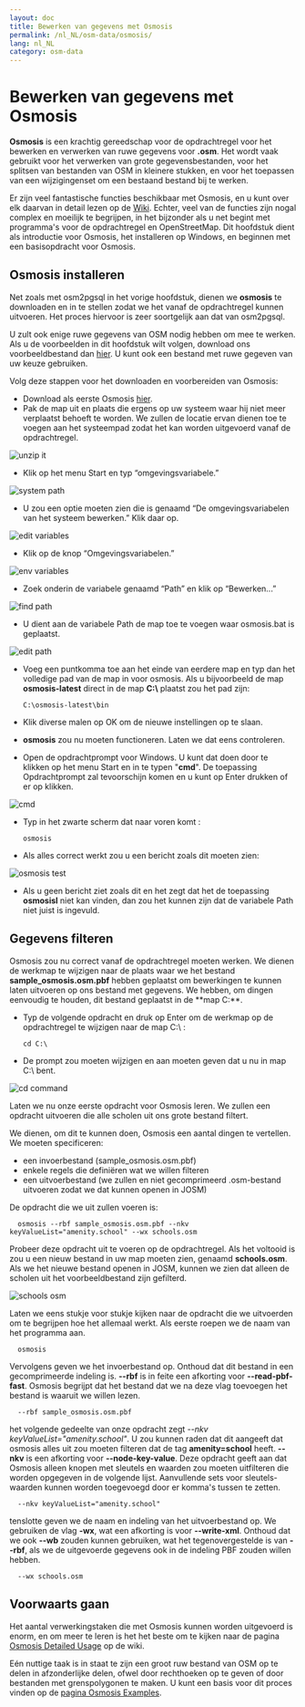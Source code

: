 ```yaml
---
layout: doc
title: Bewerken van gegevens met Osmosis
permalink: /nl_NL/osm-data/osmosis/
lang: nl_NL
category: osm-data
---
```


Bewerken van gegevens met Osmosis
===============================


**Osmosis** is een krachtig gereedschap voor de opdrachtregel voor het bewerken en verwerken van ruwe gegevens voor **.osm**. Het wordt vaak gebruikt voor het verwerken van grote gegevensbestanden, voor het splitsen van bestanden van OSM in kleinere stukken, en voor het toepassen van een wijzigingenset om een bestaand bestand bij te werken.  

Er zijn veel fantastische functies beschikbaar met Osmosis, en u kunt over elk daarvan in detail lezen op de [Wiki](http://wiki.openstreetmap.org/wiki/Osmosis/Detailed_Usage_0.41). Echter, veel van de functies zijn nogal complex en moeilijk te begrijpen, in het bijzonder als u net begint met programma's voor de opdrachtregel en OpenStreetMap. Dit hoofdstuk dient als introductie voor Osmosis, het installeren op Windows, en beginnen met een basisopdracht voor Osmosis.  

Osmosis installeren
----------------

Net zoals met osm2pgsql in het vorige hoofdstuk, dienen we **osmosis** te downloaden en in te stellen zodat we het vanaf de opdrachtregel kunnen uitvoeren. Het proces hiervoor is zeer soortgelijk aan dat van osm2pgsql.  

U zult ook enige ruwe gegevens van OSM nodig hebben om mee te werken. Als u de voorbeelden in dit hoofdstuk wilt volgen, download ons voorbeeldbestand dan [hier](/files/sample_osmosis.osm.pbf). U kunt ook een bestand met ruwe gegeven van uw keuze gebruiken.  

Volg deze stappen voor het downloaden en voorbereiden van Osmosis:  

- Download als eerste Osmosis [hier](https://github.com/openstreetmap/osmosis/releases/latest).  
- Pak de map uit en plaats die ergens op uw systeem waar hij niet meer verplaatst behoeft te worden. We zullen de locatie ervan dienen toe te voegen aan het systeempad zodat het kan worden uitgevoerd vanaf de opdrachtregel.  

![unzip it][]

- Klik op het menu Start en typ “omgevingsvariabele.”  

![system path][]

- U zou een optie moeten zien die is genaamd “De omgevingsvariabelen van het systeem bewerken.” Klik daar op.  

![edit variables][]

- Klik op de knop “Omgevingsvariabelen.”  

![env variables][]

- Zoek onderin de variabele genaamd “Path” en klik op “Bewerken...”  

![find path][]

- U dient aan de variabele Path de map toe te voegen waar osmosis.bat is geplaatst.  

![edit path][]

- Voeg een puntkomma toe aan het einde van eerdere map en typ dan het volledige pad van de map in voor osmosis. Als u bijvoorbeeld de map **osmosis-latest** direct in de map **C:\\**  plaatst zou het pad zijn:  
	
      C:\osmosis-latest\bin

- Klik diverse malen op OK om de nieuwe instellingen op te slaan.  
- **osmosis** zou nu moeten functioneren. Laten we dat eens controleren.  
- Open de opdrachtprompt voor Windows. U kunt dat doen door te klikken op het menu Start en in te typen "**cmd**". De toepassing Opdrachtprompt zal tevoorschijn komen en u kunt op Enter drukken of er op klikken.  

![cmd][]

- Typ in het zwarte scherm dat naar voren komt :  

      osmosis

- Als alles correct werkt zou u een bericht zoals dit moeten zien:  

![osmosis test][]

- Als u geen bericht ziet zoals dit en het zegt dat het de toepassing **osmosisl** niet kan vinden, dan zou het kunnen zijn dat de variabele Path niet juist is ingevuld.  

Gegevens filteren
---------------

Osmosis zou nu correct vanaf de opdrachtregel moeten werken. We dienen de werkmap te wijzigen naar de plaats waar we het bestand **sample_osmosis.osm.pbf** hebben geplaatst om bewerkingen te kunnen laten uitvoeren op ons bestand met gegevens.  We hebben, om dingen eenvoudig te houden, dit bestand geplaatst in de **map C:\**.  

- Typ de volgende opdracht en druk op Enter om de werkmap op de opdrachtregel te wijzigen naar de map C:\ :  

      cd C:\
    
- De prompt zou moeten wijzigen en aan moeten geven dat u nu in map C:\ bent.  

![cd command][]

Laten we nu onze eerste opdracht voor Osmosis leren. We zullen een opdracht uitvoeren die alle scholen uit ons grote bestand filtert.  

We dienen, om dit te kunnen doen, Osmosis een aantal dingen te vertellen. We moeten specificeren:  

- een invoerbestand (sample_osmosis.osm.pbf)  
- enkele regels die definiëren wat we willen filteren  
- een uitvoerbestand (we zullen en niet gecomprimeerd .osm-bestand uitvoeren zodat we dat kunnen openen in JOSM)  

De opdracht die we uit zullen voeren is:  

      osmosis --rbf sample_osmosis.osm.pbf --nkv keyValueList="amenity.school" --wx schools.osm

Probeer deze opdracht uit te voeren op de opdrachtregel. Als het voltooid is zou u een nieuw bestand in uw map moeten zien, genaamd **schools.osm**. Als we het nieuwe bestand openen in JOSM, kunnen we zien dat alleen de scholen uit het voorbeeldbestand zijn gefilterd.  

![schools osm][]

Laten we eens stukje voor stukje kijken naar de opdracht die we uitvoerden om te begrijpen hoe het allemaal werkt. Als eerste roepen we de naam van het programma aan.

      osmosis

Vervolgens geven we het invoerbestand op. Onthoud dat dit bestand in een gecomprimeerde indeling is.  **--rbf** is in feite een afkorting voor **--read-pbf-fast**. Osmosis begrijpt dat het bestand dat we na deze vlag toevoegen het bestand is waaruit we willen lezen.  

      --rbf sample_osmosis.osm.pbf

het volgende gedeelte van onze opdracht zegt *--nkv keyValueList="amenity.school"*. U zou kunnen raden dat dit aangeeft dat osmosis alles uit zou moeten filteren dat de tag **amenity=school** heeft. **--nkv** is een afkorting voor **--node-key-value**. Deze opdracht geeft aan dat Osmosis alleen knopen met sleutels en waarden zou moeten uitfilteren die worden opgegeven in de volgende lijst. Aanvullende sets voor sleutels-waarden kunnen worden toegevoegd door er komma's tussen te zetten.  

      --nkv keyValueList="amenity.school"

tenslotte geven we de naam en indeling van het uitvoerbestand op. We gebruiken de vlag **-wx**, wat een afkorting is voor **--write-xml**. Onthoud dat we ook **--wb** zouden kunnen gebruiken, wat het tegenovergestelde is van **--rbf**, als we de uitgevoerde gegevens ook in de indeling PBF zouden willen hebben.  

      --wx schools.osm

Voorwaarts gaan
---------------

Het aantal verwerkingstaken die met Osmosis kunnen worden uitgevoerd is enorm, en om meer te leren is het het beste om te kijken naar de pagina [Osmosis Detailed Usage](http://wiki.openstreetmap.org/wiki/Osmosis/Detailed_Usage_0.43) op de wiki.  

Eén nuttige taak is in staat te zijn een groot ruw bestand van OSM op te delen in afzonderlijke delen, ofwel door rechthoeken op te geven of door bestanden met grenspolygonen te maken. U kunt een basis voor dit proces vinden op de [pagina Osmosis Examples](http://wiki.openstreetmap.org/wiki/Osmosis/Examples).  

[unzip it]: /images/osm-data/unzip-it.png
[system path]: /images/osm-data/system-path.png
[edit variables]: /images/osm-data/edit-environment-variables.png
[env variables]: /images/osm-data/environment-variables.png
[find path]: /images/osm-data/find-path.png
[edit path]: /images/osm-data/edit-path-variable.png
[cmd]: /images/osm-data/cmd.png
[osmosis test]: /images/osm-data/osmosis-test.png
[cd command]: /images/osm-data/cd-command.png
[schools osm]: /images/osm-data/schools-osm.png


